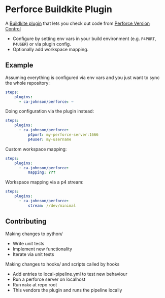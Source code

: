 # Perforce Buildkite Plugin

A [Buildkite plugin](https://buildkite.com/docs/agent/v3/plugins) that lets you check out code from [Perforce Version Control](https://www.perforce.com/products/helix-core)

* Configure by setting env vars in your build environment (e.g. `P4PORT`, `P4USER`) or via plugin config.
* Optionally add workspace mapping.

## Example

Assuming everything is configured via env vars and you just want to sync the whole repository:

```yaml
steps:
    plugins:
      - ca-johnson/perforce: ~
```

Doing configuration via the plugin instead:

```yaml
steps:
    plugins:
      - ca-johnson/perforce:
          p4port: my-perforce-server:1666
          p4user: my-username
```

Custom workspace mapping:

```yaml
steps:
    plugins:
      - ca-johnson/perforce:
          mapping: ???
```

Workspace mapping via a p4 stream:

```yaml
steps:
    plugins:
      - ca-johnson/perforce:
          stream: //dev/minimal
```

## Contributing

Making changes to python/
* Write unit tests
* Implement new functionality
* Iterate via unit tests

Making changes to hooks/ and scripts called by hooks
* Add entries to local-pipeline.yml to test new behaviour
* Run a perforce server on localhost
* Run `make` at repo root
* This vendors the plugin and runs the pipeline locally
